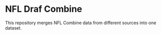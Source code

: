 # NFL Draf Combine
This repository merges NFL Combine data from different sources into one dataset.
